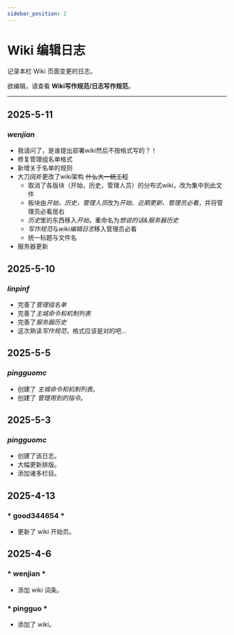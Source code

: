 ```yaml
---
sidebar_position: 2
---
```


# Wiki 编辑日志
记录本栏 Wiki 页面变更的日志。

欲编辑，请查看 **Wiki写作规范/日志写作规范**。

***
## 2025-5-11
### *wenjian*
* 我请问了，是谁提出部署wiki然后不按格式写的？！
* 修复管理组名单格式
* 新增关于名单的规则
* 大刀阔斧更改了wiki架构 ~~什么大一统工程~~
    - 取消了各版块（开始，历史，管理人员）的分布式wiki，改为集中到此文件
	- 板块由*开始，历史，管理人员*改为*开始、近期更新、管理员必看*，并将管理员必看居右
	- *历史*里的东西移入*开始*，重命名为*想说的话&服务器历史*
	- *写作规范*与*wiki编辑日志*移入管理员必看
	- 统一标题与文件名
* 服务器更新

## 2025-5-10
### *linpinf*
* 完善了*管理组名单*
* 完善了*主城命令和机制列表*
* 完善了*服务器历史*
* 这次熟读*写作规范*，格式应该是对的吧...

## 2025-5-5
### *pingguomc*
* 创建了 *主城命令和机制列表*。
* 创建了 *管理用到的指令*。


## 2025-5-3
### *pingguomc*
* 创建了该日志。
* 大幅更新排版。
* 添加诸多栏目。


## 2025-4-13
### * good344654 *
* 更新了 wiki 开始页。


## 2025-4-6

### * wenjian *
* 添加 wiki 词条。

### * pingguo *
* 添加了 wiki。
